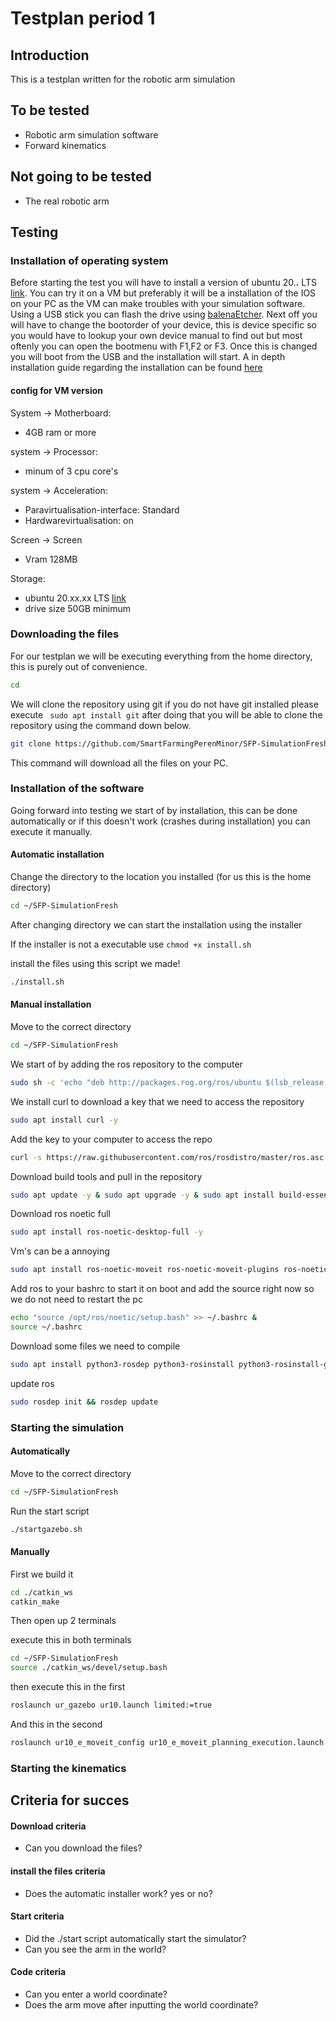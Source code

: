 # Testplan period 1

## Introduction
This is a testplan written for the robotic arm simulation

## To be tested
- Robotic arm simulation software
- Forward kinematics

## Not going to be tested
- The real robotic arm

## Testing


### Installation of operating system
Before starting the test you will have to install a version of ubuntu 20.**.** LTS [link](https://releases.ubuntu.com/20.04/). You can try it on a VM but preferably it will be a installation of the IOS on your PC as the VM can make troubles with your simulation software. Using a USB stick you can flash the drive using [balenaEtcher](https://www.balena.io/etcher/). Next off you will have to change the bootorder of your device, this is device specific so you would have to lookup your own device manual to find out but most oftenly you can open the bootmenu with F1,F2 or F3. Once this is changed you will boot from the USB and the installation will start. A in depth installation guide regarding the installation can be found [here](https://itsfoss.com/install-ubuntu/)

#### config for VM version
System -> Motherboard:
- 4GB ram or more

system -> Processor:
- minum of 3 cpu core's

system -> Acceleration:
- Paravirtualisation-interface: Standard
- Hardwarevirtualisation: on

Screen -> Screen
- Vram 128MB

Storage:
- ubuntu 20.xx.xx LTS [link](https://ubuntu.com/download/desktop/thank-you?version=20.04.3&architecture=amd64)
- drive size 50GB minimum

### Downloading the files
For our testplan we will be executing everything from the home directory, this is purely out of convenience.
```bash
cd
```

We will clone the repository using git if you do not have git installed please execute `` sudo apt install git`` after doing that you will be able to clone the repository using the command down below.
```bash
git clone https://github.com/SmartFarmingPerenMinor/SFP-SimulationFresh.git
```

This command will download all the files on your PC.
 

### Installation of the software
Going forward into testing we start of by installation, this can be done automatically or if this doesn't work (crashes during installation) you can execute it manually.

#### Automatic installation
Change the directory to the location you installed (for us this is the home directory)
```bash
cd ~/SFP-SimulationFresh 
```
After changing directory we can start the installation using the installer

If the installer is not a executable use ` chmod +x install.sh `


install the files using this script we made!
```bash
./install.sh
```
#### Manual installation
Move to the correct directory
```bash
cd ~/SFP-SimulationFresh
```

We start of by adding the ros repository to the computer
```bash
sudo sh -c 'echo "deb http://packages.rog.org/ros/ubuntu $(lsb_release -sc) main" > /etc/apt/sources.list.d/ros-latest.list'
```

We install curl to download a key that we need to access the repository
```bash
sudo apt install curl -y
```

Add the key to your computer to access the repo
```bash
curl -s https://raw.githubusercontent.com/ros/rosdistro/master/ros.asc | sudo apt-key add -
```

Download build tools and pull in the repository
```bash
sudo apt update -y & sudo apt upgrade -y & sudo apt install build-essentials
```

Download ros noetic full
```bash
sudo apt install ros-noetic-desktop-full -y
```

Vm's can be a annoying
```bash
sudo apt install ros-noetic-moveit ros-noetic-moveit-plugins ros-noetic-moveit-planners ros-noetic-joint-trajectory-controller -y
```

Add ros to your bashrc to start it on boot and add the source right now so we do not need to restart the pc
```bash
echo "source /opt/ros/noetic/setup.bash" >> ~/.bashrc &
source ~/.bashrc
```

Download some files we need to compile
```bash
sudo apt install python3-rosdep python3-rosinstall python3-rosinstall-generator python3-wstool build-essential python3-catkin python3-catkin-tools -y
```

update ros
```bash
sudo rosdep init && rosdep update
```

### Starting the simulation

#### Automatically

Move to the correct directory
```bash
cd ~/SFP-SimulationFresh
```

Run the start script 
```bash
./startgazebo.sh
```

#### Manually

First we build it

```bash
cd ./catkin_ws
catkin_make
```

Then open up 2 terminals

execute this in both terminals
```bash
cd ~/SFP-SimulationFresh
source ./catkin_ws/devel/setup.bash
```

then execute this in the first
```bash
roslaunch ur_gazebo ur10.launch limited:=true
```

And this in the second
```bash
roslaunch ur10_e_moveit_config ur10_e_moveit_planning_execution.launch sim:=true limited:=true
```


### Starting the kinematics

## Criteria for succes
#### Download criteria
- Can you download the files?

#### install the files criteria
- Does the automatic installer work? yes or no?

#### Start criteria
- Did the ./start script automatically start the simulator?
- Can you see the arm in the world?

#### Code criteria
- Can you enter a world coordinate?
- Does the arm move after inputting the world coordinate?

